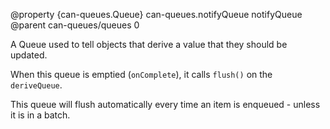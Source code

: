 @property {can-queues.Queue} can-queues.notifyQueue notifyQueue
@parent can-queues/queues 0


A Queue used to tell objects that derive a value that they should be updated.

When this queue is emptied (`onComplete`), it calls `flush()` on the `deriveQueue`.

This queue will flush automatically every time an item is enqueued - unless it is in a batch.
